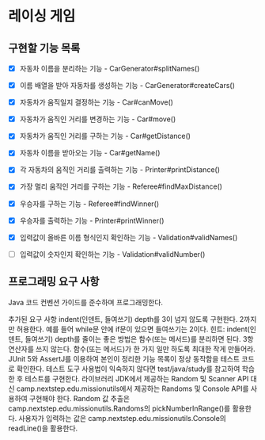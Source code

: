 # 레이싱 게임

## 구현할 기능 목록
- [x] 자동차 이름을 분리하는 기능 - CarGenerator#splitNames()
- [x] 이름 배열을 받아 자동차를 생성하는 기능 - CarGenerator#createCars()

- [x] 자동차가 움직일지 결정하는 기능 - Car#canMove()
- [x] 자동차가 움직인 거리를 변경하는 기능 - Car#move()
- [x] 자동차가 움직인 거리를 구하는 기능 - Car#getDistance()
- [x] 자동차 이름을 받아오는 기능 - Car#getName()
- [x] 각 자동차의 움직인 거리를 출력하는 기능 - Printer#printDistance()

- [x] 가장 멀리 움직인 거리를 구하는 기능 - Referee#findMaxDistance()
- [x] 우승자를 구하는 기능 - Referee#findWinner()
- [x] 우승자를 출력하는 기능 - Printer#printWinner()

- [x] 입력값이 올바른 이름 형식인지 확인하는 기능 - Validation#validNames()
- [ ] 입력값이 숫자인지 확인하는 기능 - Validation#validNumber()


## 프로그래밍 요구 사항
Java 코드 컨벤션 가이드를 준수하며 프로그래밍한다.

추가된 요구 사항
indent(인덴트, 들여쓰기) depth를 3이 넘지 않도록 구현한다. 2까지만 허용한다.
예를 들어 while문 안에 if문이 있으면 들여쓰기는 2이다.
힌트: indent(인덴트, 들여쓰기) depth를 줄이는 좋은 방법은 함수(또는 메서드)를 분리하면 된다.
3항 연산자를 쓰지 않는다.
함수(또는 메서드)가 한 가지 일만 하도록 최대한 작게 만들어라.
JUnit 5와 AssertJ를 이용하여 본인이 정리한 기능 목록이 정상 동작함을 테스트 코드로 확인한다.
테스트 도구 사용법이 익숙하지 않다면 test/java/study를 참고하여 학습한 후 테스트를 구현한다.
라이브러리
JDK에서 제공하는 Random 및 Scanner API 대신 camp.nextstep.edu.missionutils에서 제공하는 Randoms 및 Console API를 사용하여 구현해야 한다.
Random 값 추출은 camp.nextstep.edu.missionutils.Randoms의 pickNumberInRange()를 활용한다.
사용자가 입력하는 값은 camp.nextstep.edu.missionutils.Console의 readLine()을 활용한다.